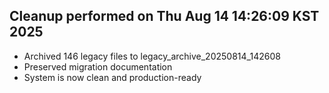 
## Cleanup performed on Thu Aug 14 14:26:09 KST 2025
- Archived 146 legacy files to legacy_archive_20250814_142608
- Preserved migration documentation
- System is now clean and production-ready
